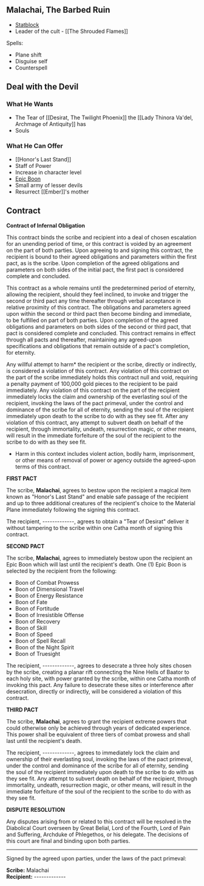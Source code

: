 ## Malachai, The Barbed Ruin

* [Statblock](https://www.dndbeyond.com/monsters/4485901-infernal-chancellor-lazivos)
* Leader of the cult - [[The Shrouded Flames]]

Spells:
* Plane shift
* Disguise self
* Counterspell

## Deal with the Devil

### What He Wants

* The Tear of [[Desirat, The Twilight Phoenix]] the [[Lady Thinora Va'del, Archmage of Antiquity]] has
* Souls

### What He Can Offer

* [[Honor's Last Stand]]
* Staff of Power
* Increase in character level
* [Epic Boon](https://www.youtube.com/watch?v=W-b7VvSvCQY)
* Small army of lesser devils
* Resurrect [[Ember]]'s mother

## Contract

**Contract of Infernal Obligation**

This contract binds the scribe and recipient into a deal of chosen escalation for an unending period of time, or this contract is voided by an agreement on the part of both parties. Upon agreeing to and signing this contract, the recipient is bound to their agreed obligations and parameters within the first pact, as is the scribe. Upon completion of the agreed obligations and parameters on both sides of the initial pact, the first pact is considered complete and concluded.

This contract as a whole remains until the predetermined period of eternity, allowing the recipient, should they feel inclined, to invoke and trigger the second or third pact any time thereafter through verbal acceptance in relative proximity of this contract. The obligations and parameters agreed upon within the second or third pact then become binding and immediate, to be fulfilled on part of both parties. Upon completion of the agreed obligations and parameters on both sides of the second or third pact, that pact is considered complete and concluded. This contract remains in effect through all pacts and thereafter, maintaining any agreed-upon specifications and obligations that remain outside of a pact's completion, for eternity.

Any willful attempt to harm* the recipient or the scribe, directly or indirectly, is considered a violation of this contract. Any violation of this contract on the part of the scribe immediately holds this contract null and void, requiring a penalty payment of 100,000 gold pieces to the recipient to be paid immediately. Any violation of this contract on the part of the recipient immediately locks the claim and ownership of the everlasting soul of the recipient, invoking the laws of the pact primeval, under the control and dominance of the scribe for all of eternity, sending the soul of the recipient immediately upon death to the scribe to do with as they see fit. After any violation of this contract, any attempt to subvert death on behalf of the recipient, through immortality, undeath, resurrection magic, or other means, will result in the immediate forfeiture of the soul of the recipient to the scribe to do with as they see fit.

- Harm in this context includes violent action, bodily harm, imprisonment, or other means of removal of power or agency outside the agreed-upon terms of this contract.

**FIRST PACT**

The scribe, **Malachai**, agrees to bestow upon the recipient a magical item known as "Honor's Last Stand" and enable safe passage of the recipient and up to three additional creatures of the recipient's choice to the Material Plane immediately following the signing this contract.

The recipient, -------------, agrees to obtain a "Tear of Desirat" deliver it without tampering to the scribe within one Catha month of signing this contract.

**SECOND PACT**

The scribe, **Malachai**, agrees to immediately bestow upon the recipient an Epic Boon which will last until the recipient's death. One (1) Epic Boon is selected by the recipient from the following:
* Boon of Combat Prowess
* Boon of Dimensional Travel
* Boon of Energy Resistance
* Boon of Fate
* Boon of Fortitude
* Boon of Irresistible Offense
* Boon of Recovery
* Boon of Skill
* Boon of Speed
* Boon of Spell Recall
* Boon of the Night Spirit
* Boon of Truesight

The recipient, -------------, agrees to desecrate a three holy sites chosen by the scribe, creating a planar rift connecting the Nine Hells of Baator to each holy site, with power granted by the scribe, within one Catha month of invoking this pact. Any failure to desecrate these sites or interference after desecration, directly or indirectly, will be considered a violation of this contract.

**THIRD PACT**

The scribe, **Malachai**, agrees to grant the recipient extreme powers that could otherwise only be achieved through years of dedicated experience. This power shall be equivalent of three tiers of combat prowess and shall last until the recipient's death.

The recipient, -------------, agrees to immediately lock the claim and ownership of their everlasting soul, invoking the laws of the pact primeval, under the control and dominance of the scribe for all of eternity, sending the soul of the recipient immediately upon death to the scribe to do with as they see fit. Any attempt to subvert death on behalf of the recipient, through immortality, undeath, resurrection magic, or other means, will result in the immediate forfeiture of the soul of the recipient to the scribe to do with as they see fit.

**DISPUTE RESOLUTION**

Any disputes arising from or related to this contract will be resolved in the Diabolical Court overseen by Great Belial, Lord of the Fourth, Lord of Pain and Suffering, Archduke of Phlegethos, or his delegate. The decisions of this court are final and binding upon both parties.

---

Signed by the agreed upon parties, under the laws of the pact primeval:

**Scribe:** Malachai  
**Recipient:** -------------